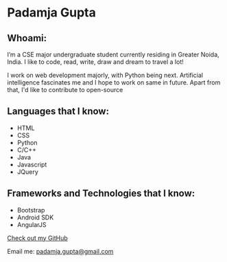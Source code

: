 # Padamja Gupta

## Whoami:
I’m a CSE major undergraduate student currently residing in Greater Noida, India. I like to code, read, write, draw and dream to travel a lot! 

I work on web development majorly, with Python being next. Artificial intelligence fascinates me and I hope to work on same in future. Apart from that, I'd like to contribute to open-source


## Languages that I know:

- HTML
- CSS
- Python
- C/C++
- Java
- Javascript
- JQuery



## Frameworks and Technologies that I know:

- Bootstrap
- Android SDK
- AngularJS


[Check out my GitHub](https://github.com/Padamja)

Email me: padamja.gupta@gmail.com
